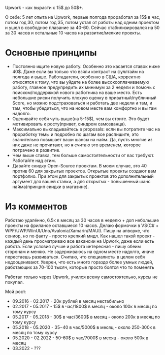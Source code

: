 Upwork - как вырасти с 15$ до 50$+.

О себе:
5 лет опыта на Upwork, первые полгода проработал за 15$ в час, потом год 30, потом год 35, потом устал от работы над одним проектом и ушел в свободное плавание за 40-60. Сейчас стабилизировался на 50 за 30 часов и остальные 10 часов на развитие/мелкие проекты.

# Основные принципы
- Постоянно ищите новую работу. Особенно это касается ставок ниже 40$. Даже если вы только что взяли контракт на фуллтайм на полгода и выше. Работадатели, особенно в США, корректно относятся к тому, что вы уйдете на более высокооплачиваемую работу, главное предупредить их минимум за 2 недели и помочь с поиском/поддержкой нового работника на ваше место. Есть небольшие риски получить плохую оценку в приватный/публичный Score, но можно подстраховаться и работать две недели и там, и там, чтобы убедиться, что на новом месте вам комфортно и вы там надолго.
- Оценивайте себя чуть выше(на 5-15$), чем вы стоите. Это будет мотивировать к росту(привет, синдром самозванца).
- Максимально выкладывайтесь в proposals: если вы потратите час на проработку темы и подробно по шагам все распишите, это значительно повышает ваши шансы на найм. Да, пусть многие из них даже не прочитают, но я считаю это временем, которое потрачено в развитие.
- Чем выше ставка, тем больше самостоятельности от вас требуют. Работайте над этим.
- Давайте скидку Open-Source проектам. В моем случае, это 40 против 60 для закрытых проектов. Открытые проекты создают вам портфолио. При этом для закрытых проектов это дополнительный аргумент для вашей ставки, а для открытых - повышенный шанс найма(принцип скидки в магазине).




# Из комментов
Работаю удалённо, 6.5к в месяц за 30 часов в неделю + доп небольшие проекты на фрилансе оставшиеся 10 часов. Делаю формочки в VS(C# + WPF/UWP/WinUI/Uno/Avalonia/Xamarin/MAUI). Пишу на апворке, что сениор, но по факту - просто крепкий мидл. Как нашел такой проект - каждый день просматриваю все вакансии на Upwork, даже если есть работа. Если условия лучше и работа интересная - пишу обеим сторонам и меняю. Не задерживаюсь на одном месте надолго, иначе перестаешь развиваться. Считаю, что специалисты в целом себя недооценивают. Уверен, что есть много гораздо более умных людей, работающих за 70-100 тысяч, которые просто боятся что то поменять

Работал только через Upwork, учился всему самостоятельно, курсы не покупал.

Мой рост:
- 09.2016 - 02.2017 - 20к рублей в месяц нестабильно
- 02.2017 - 05.2017 - 15$ в час/1800$ в месяц - около 100к в месяц по тому курсу
- 05.2017 - 05.2018 - 30$ в час/3600$ в месяц - около 200к в месяц по тому курсу
- 05.2018 - 05.2020 - 35$-40$ в час/5000$ в месяц - около 250-300к в месяц по тому курсу
- 05.2020 - 02.2022 - 50-60$ в час/7000$ в месяц - около 500к в месяц
- 03.2022 - ???
